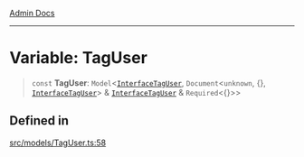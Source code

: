 [Admin Docs](/)

***

# Variable: TagUser

> `const` **TagUser**: `Model`\<[`InterfaceTagUser`](../interfaces/InterfaceTagUser.md), `Document`\<`unknown`, \{\}, [`InterfaceTagUser`](../interfaces/InterfaceTagUser.md)\> & [`InterfaceTagUser`](../interfaces/InterfaceTagUser.md) & `Required`\<\{\}\>\>

## Defined in

[src/models/TagUser.ts:58](https://github.com/Suyash878/talawa-api/blob/cfd688207611ba245c99edd8dbaccb2cdbf6a043/src/models/TagUser.ts#L58)

